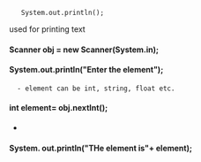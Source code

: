        System.out.println();
used for printing text

#### Scanner obj = new Scanner(System.in);
#### System.out.println("Enter the element");
      - element can be int, string, float etc.
#### int element= obj.nextInt();
  - 
#### System. out.println("THe element is"+ element);
